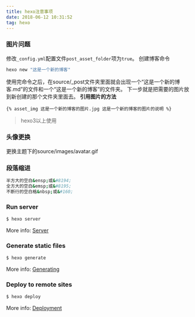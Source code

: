 ```yaml
---
title: hexo注意事项
date: 2018-06-12 10:31:52
tag: hexo
---
```


### 图片问题

修改`_config.yml`配置文件`post_asset_folder`项为`true`。
创建博客命令
```bash
hexo new "这是一个新的博客"
```
使用完命令之后，在source/_post文件夹里面就会出现一个“这是一个新的博客.md”的文件和一个“这是一个新的博客”的文件夹。
下一步就是把需要的图片放到新创建的那个文件夹里面去。
**引用图片的方法**
```
{% asset_img 这是一个新的博客的图片.jpg 这是一个新的博客的图片的说明 %}
```
> hexo3以上使用

### 头像更换
更换主题下的source/images/avatar.gif

### 段落缩进
```bash
半方大的空白&ensp;或&#8194;
全方大的空白&emsp;或&#8195;
不断行的空白格&nbsp;或&#160;
```

### Run server

``` bash
$ hexo server
```

More info: [Server](https://hexo.io/docs/server.html)

### Generate static files

``` bash
$ hexo generate
```

More info: [Generating](https://hexo.io/docs/generating.html)

### Deploy to remote sites

``` bash
$ hexo deploy
```

More info: [Deployment](https://hexo.io/docs/deployment.html)
